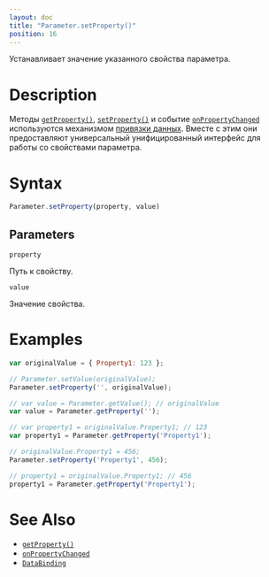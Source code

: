 ```yaml
---
layout: doc
title: "Parameter.setProperty()"
position: 16
---
```


Устанавливает значение указанного свойства параметра.

# Description

Методы [`getProperty()`](../Parameter.getProperty/), [`setProperty()`](../Parameter.setProperty/)
и событие [`onPropertyChanged`](../Parameter.onPropertyChanged/) используются механизмом
[привязки данных](../../../DataBinding/). Вместе с этим они предоставляют универсальный
унифицированный интерфейс для работы со свойствами параметра.

# Syntax

```js
Parameter.setProperty(property, value)
```

## Parameters

`property`

Путь к свойству.

`value`

Значение свойства.

# Examples

```js
var originalValue = { Property1: 123 };

// Parameter.setValue(originalValue);
Parameter.setProperty('', originalValue);

// var value = Parameter.getValue(); // originalValue
var value = Parameter.getProperty('');

// var property1 = originalValue.Property1; // 123
var property1 = Parameter.getProperty('Property1');

// originalValue.Property1 = 456;
Parameter.setProperty('Property1', 456);

// property1 = originalValue.Property1; // 456
property1 = Parameter.getProperty('Property1');
```

# See Also

* [`getProperty()`](../Parameter.getProperty/)
* [`onPropertyChanged`](../Parameter.onPropertyChanged/)
* [`DataBinding`](../../../DataBinding/)
